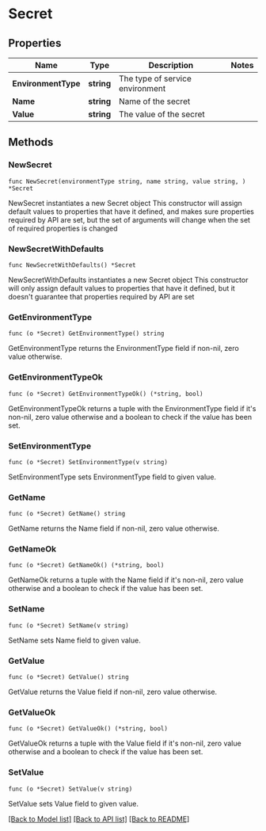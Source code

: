 # Secret

## Properties

Name | Type | Description | Notes
------------ | ------------- | ------------- | -------------
**EnvironmentType** | **string** | The type of service environment | 
**Name** | **string** | Name of the secret | 
**Value** | **string** | The value of the secret | 

## Methods

### NewSecret

`func NewSecret(environmentType string, name string, value string, ) *Secret`

NewSecret instantiates a new Secret object
This constructor will assign default values to properties that have it defined,
and makes sure properties required by API are set, but the set of arguments
will change when the set of required properties is changed

### NewSecretWithDefaults

`func NewSecretWithDefaults() *Secret`

NewSecretWithDefaults instantiates a new Secret object
This constructor will only assign default values to properties that have it defined,
but it doesn't guarantee that properties required by API are set

### GetEnvironmentType

`func (o *Secret) GetEnvironmentType() string`

GetEnvironmentType returns the EnvironmentType field if non-nil, zero value otherwise.

### GetEnvironmentTypeOk

`func (o *Secret) GetEnvironmentTypeOk() (*string, bool)`

GetEnvironmentTypeOk returns a tuple with the EnvironmentType field if it's non-nil, zero value otherwise
and a boolean to check if the value has been set.

### SetEnvironmentType

`func (o *Secret) SetEnvironmentType(v string)`

SetEnvironmentType sets EnvironmentType field to given value.


### GetName

`func (o *Secret) GetName() string`

GetName returns the Name field if non-nil, zero value otherwise.

### GetNameOk

`func (o *Secret) GetNameOk() (*string, bool)`

GetNameOk returns a tuple with the Name field if it's non-nil, zero value otherwise
and a boolean to check if the value has been set.

### SetName

`func (o *Secret) SetName(v string)`

SetName sets Name field to given value.


### GetValue

`func (o *Secret) GetValue() string`

GetValue returns the Value field if non-nil, zero value otherwise.

### GetValueOk

`func (o *Secret) GetValueOk() (*string, bool)`

GetValueOk returns a tuple with the Value field if it's non-nil, zero value otherwise
and a boolean to check if the value has been set.

### SetValue

`func (o *Secret) SetValue(v string)`

SetValue sets Value field to given value.



[[Back to Model list]](../README.md#documentation-for-models) [[Back to API list]](../README.md#documentation-for-api-endpoints) [[Back to README]](../README.md)


